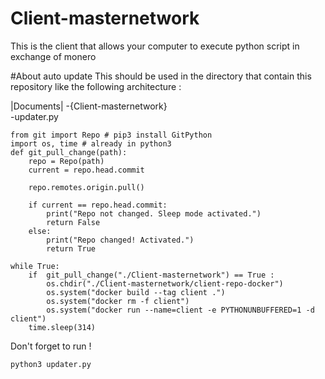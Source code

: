 # Client-masternetwork
This is the client that allows your computer to execute python script in exchange of monero 

#About auto update
This should be used in the directory that contain this repository like the following architecture :

|Documents| -{Client-masternetwork}<br>
            -updater.py
```
from git import Repo # pip3 install GitPython
import os, time # already in python3
def git_pull_change(path):
    repo = Repo(path)
    current = repo.head.commit

    repo.remotes.origin.pull()

    if current == repo.head.commit:
        print("Repo not changed. Sleep mode activated.")
        return False
    else:
        print("Repo changed! Activated.")
        return True

while True:
    if  git_pull_change("./Client-masternetwork") == True : 
        os.chdir("./Client-masternetwork/client-repo-docker")
        os.system("docker build --tag client .")
        os.system("docker rm -f client")
        os.system("docker run --name=client -e PYTHONUNBUFFERED=1 -d client")
    time.sleep(314)

```

Don't forget to run !
```
python3 updater.py
```

